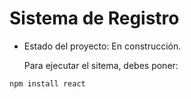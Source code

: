 <h1> Sistema de Registro</h1>

- Estado del proyecto: En construcción.

  Para ejecutar el sitema, debes poner:

```npm install react```
